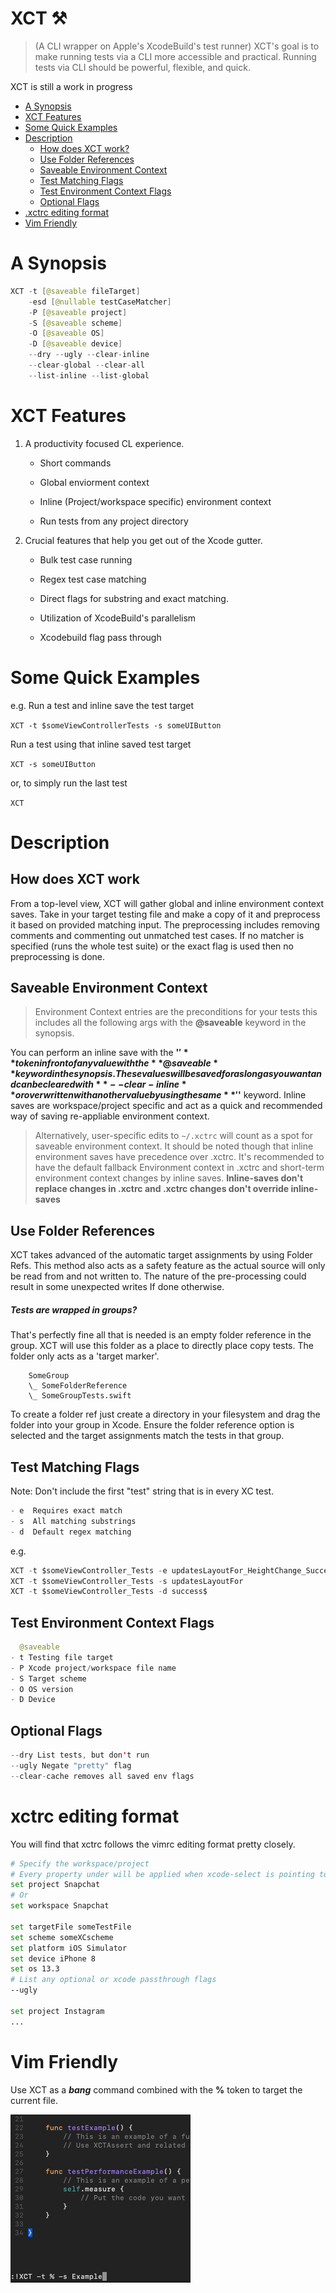 # XCT ⚒
> (A CLI wrapper on Apple's XcodeBuild's test runner)
XCT's goal is to make running tests via a CLI more accessible and practical. Running tests via CLI should be powerful, flexible, and quick. 

XCT is still a work in progress


<!--ts-->
   * [A Synopsis](#a-synopsis)
   * [XCT Features](#xct-features)
   * [Some Quick Examples](#some-quick-examples)
   * [Description](#description)
        * [How does XCT work?](#how-does-xct-work)
        * [Use Folder References](#use-folder-references)
        * [Saveable Environment Context](#saveable-environment-context)
        * [Test Matching Flags](#test-matching-flags)
        * [Test Environment Context Flags](#test-environment-context-flags)
        * [Optional Flags](#optional-flags)
   * [.xctrc editing format](#xctrc-editing-format)
   * [Vim Friendly](#vim-friendly)

<!--te-->

A Synopsis
==========

```swift
XCT -t [@saveable fileTarget]
    -esd [@nullable testCaseMatcher]
    -P [@saveable project]
    -S [@saveable scheme]
    -O [@saveable OS]
    -D [@saveable device]
    --dry --ugly --clear-inline
    --clear-global --clear-all
    --list-inline --list-global
```

XCT Features
============

1. A productivity focused CL experience.

    - Short commands

    - Global enviorment context

    - Inline (Project/workspace specific) environment context

    - Run tests from any project directory

2. Crucial features that help you get out of the Xcode gutter.

    - Bulk test case running

    - Regex test case matching

    - Direct flags for substring and exact matching.

    - Utilization of XcodeBuild's parallelism

    - Xcodebuild flag pass through

Some Quick Examples
======

e.g.
Run a test and inline save the test target

`XCT -t $someViewControllerTests -s someUIButton`

Run a test using that inline saved test target

`XCT -s someUIButton`

or, to simply run the last test

`XCT`


Description
===========

How does XCT work
----

From a top-level view, XCT will gather global and inline environment context saves. Take in your target testing file and make a copy of it and preprocess it based on provided matching input. The preprocessing includes removing comments and commenting out unmatched test cases. If no matcher is specified (runs the whole test suite) or the exact flag is used then no preprocessing is done.

Saveable Environment Context
----

> Environment Context entries are the preconditions for your tests this includes all the following args with the **@saveable** keyword in the synopsis.

You can perform an inline save with the **'$'** token in front of any value with the **@saveable** keyword in the synopsis. These values will be saved for as long as you want and can be cleared with **--clear-inline** or overwritten with another value by using the same **'$'** keyword. Inline saves are workspace/project specific and act as a quick and recommended way of saving re-appliable environment context.

> Alternatively, user-specific edits to `~/.xctrc` will count as a spot for saveable environment context. It should be noted though that inline environment saves have precedence over .xctrc. It's recommended to have the default fallback Environment context in .xctrc and short-term environment context changes by inline saves.
**Inline-saves don't replace changes in .xctrc and .xctrc changes don't override inline-saves**

Use Folder References
---

XCT takes advanced of the automatic target assignments by using Folder Refs. This method also acts as a safety feature as the actual source will only be read from and not written to. The nature of the pre-processing could result in some unexpected writes If done otherwise.

##### Tests are wrapped in groups?
That's perfectly fine all that is needed is an empty folder reference in the group.
XCT will use this folder as a place to directly place copy tests. The folder only acts as a 'target marker'.

```
	SomeGroup
    \_ SomeFolderReference
    \_ SomeGroupTests.swift
```

To create a folder ref just create a directory in your filesystem and drag the folder into your group in Xcode. Ensure the folder reference option is selected and the target assignments match the tests in that group.  

Test Matching Flags
---

Note: Don't include the first "test" string that is in every XC test.

```swift
- e  Requires exact match
- s  All matching substrings
- d  Default regex matching
```
e.g.
```swift
XCT -t $someViewController_Tests -e updatesLayoutFor_HeightChange_Success
XCT -t $someViewController_Tests -s updatesLayoutFor
XCT -t $someViewController_Tests -d success$
```

Test Environment Context Flags
----

```swift
  @saveable
- t Testing file target
- P Xcode project/workspace file name
- S Target scheme
- O OS version
- D Device
```

Optional Flags
---

```swift
--dry List tests, but don't run
--ugly Negate "pretty" flag
--clear-cache removes all saved env flags
```

xctrc editing format
===
You will find that xctrc follows the vimrc editing format pretty closely.

```bash
# Specify the workspace/project
# Every property under will be applied when xcode-select is pointing to this workspace/project
set project Snapchat
# Or
set workspace Snapchat

set targetFile someTestFile
set scheme someXCscheme
set platform iOS Simulator
set device iPhone 8
set os 13.3
# List any optional or xcode passthrough flags
--ugly

set project Instagram
...
```

Vim Friendly
===

Use XCT as a **_bang_** command combined with the **%** token to target the current file.

![Vim Usage](https://github.com/JoeManto/XCT/blob/master/vimUsage.png)
